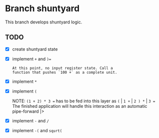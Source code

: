 # Branch shuntyard

This branch develops shuntyard logic.

## TODO

- [X]   create shuntyard state

- [X]   implement `+` and `)=` 

        At this point, no input register state. Call a
        function that pushes `100 +` as a complete unit.

- [X]   implement `*`

- [X]   implement `(`

    NOTE: `(1 + 2) * 3 =` has to be fed into this layer as 
    `(` | `1 +` | `2 ) *` | `3 =`  The finished application will handle this
    interaction as an automatic pipe-forward |>

- [X]   implement `-` and `/`

- [X]   implement `-(` and `squrt(`
